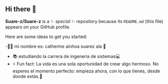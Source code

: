 ## Hi there 👋


**Suare-z/Suare-z** is a ✨ _special_ ✨ repository because its `README.md` (this file) appears on your GitHub profile.

Here are some ideas to get you started:

-👩‍💻 mi nombre es: catherine ainhoa suarez ala 👑
- 📚 estudiando la carrera de ingeneria de sistemas💻
- ⚡ Fun fact: La vida es una sola oportunidad de crear algo hermoso. No esperes el momento perfecto: empieza ahora, con lo que tienes, desde donde estás.🌟

